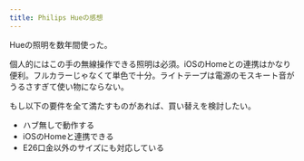 ```yaml
---
title: Philips Hueの感想
---
```


Hueの照明を数年間使った。

個人的にはこの手の無線操作できる照明は必須。iOSのHomeとの連携はかなり便利。フルカラーじゃなくて単色で十分。ライトテープは電源のモスキート音がうるさすぎて使い物にならない。

もし以下の要件を全て満たすものがあれば、買い替えを検討したい。

- ハブ無しで動作する
- iOSのHomeと連携できる
- E26口金以外のサイズにも対応している
